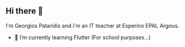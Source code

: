 ## Hi there 👋
I'm Georgios Pataridis and i'm an IT teacher at Esperino EPAL Argous.

- 🌱 I’m currently learning Flutter (For school purposes...)

<!--
**pataridissch/pataridissch** is a ✨ _special_ ✨ repository because its `README.md` (this file) appears on your GitHub profile.

Here are some ideas to get you started:

- 🔭 I’m currently working on ...
- 🌱 I’m currently learning ...
- 👯 I’m looking to collaborate on ...
- 🤔 I’m looking for help with ...
- 💬 Ask me about ...
- 📫 How to reach me: ...
- 😄 Pronouns: ...
- ⚡ Fun fact: ...
-->
